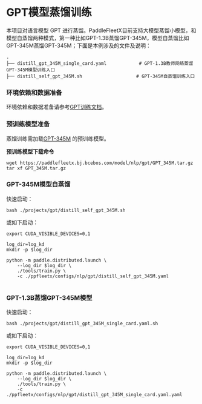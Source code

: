 
# GPT模型蒸馏训练

本项目对语言模型 GPT 进行蒸馏。PaddleFleetX目前支持大模型蒸馏小模型，和模型自蒸馏两种模式，第一种比如GPT-1.3B蒸馏GPT-345M，模型自蒸馏比如GPT-345M蒸馏GPT-345M；下面是本例涉及的文件及说明：

```text
.
├── distill_gpt_345M_single_card.yaml            # GPT-1.3B教师网络蒸馏GPT-345M模型训练入口
├── distill_self_gpt_345M.sh                    # GPT-345M自蒸馏训练入口

```


### 环境依赖和数据准备
环境依赖和数据准备请参考[GPT训练文档](./README.md)。


### 预训练模型准备
蒸馏训练需加载[GPT-345M](https://paddlefleetx.bj.bcebos.com/model/nlp/gpt/GPT_345M.tar.gz) 的预训练模型。

**预训练模型下载命令**

```shell
wget https://paddlefleetx.bj.bcebos.com/model/nlp/gpt/GPT_345M.tar.gz
tar xf GPT_345M.tar.gz
```

### GPT-345M模型自蒸馏

快速启动：
```shell
bash ./projects/gpt/distill_self_gpt_345M.sh
```

或如下启动：
```shell
export CUDA_VISIBLE_DEVICES=0,1

log_dir=log_kd
mkdir -p $log_dir

python -m paddle.distributed.launch \
    --log_dir $log_dir \
    ./tools/train.py \
    -c ./ppfleetx/configs/nlp/gpt/distill_self_gpt_345M.yaml 
    
```

###  GPT-1.3B蒸馏GPT-345M模型

快速启动：

```shell
bash ./projects/gpt/distill_gpt_345M_single_card.yaml.sh
```

或如下启动：

```shell
export CUDA_VISIBLE_DEVICES=0,1

log_dir=log_kd
mkdir -p $log_dir

python -m paddle.distributed.launch \
    --log_dir $log_dir \
    ./tools/train.py \
    -c ./ppfleetx/configs/nlp/gpt/distill_gpt_345M_single_card.yaml.yaml 
    
```

###  

